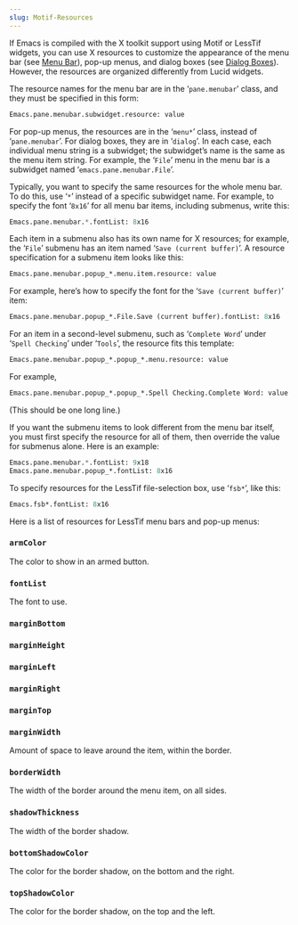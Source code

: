 ```yaml
---
slug: Motif-Resources
---
```


If Emacs is compiled with the X toolkit support using Motif or LessTif widgets, you can use X resources to customize the appearance of the menu bar (see [Menu Bar](/docs/emacs/Menu-Bar)), pop-up menus, and dialog boxes (see [Dialog Boxes](/docs/emacs/Dialog-Boxes)). However, the resources are organized differently from Lucid widgets.

The resource names for the menu bar are in the ‘`pane.menubar`’ class, and they must be specified in this form:

```lisp
Emacs.pane.menubar.subwidget.resource: value
```

For pop-up menus, the resources are in the ‘`menu*`’ class, instead of ‘`pane.menubar`’. For dialog boxes, they are in ‘`dialog`’. In each case, each individual menu string is a subwidget; the subwidget’s name is the same as the menu item string. For example, the ‘`File`’ menu in the menu bar is a subwidget named ‘`emacs.pane.menubar.File`’.

Typically, you want to specify the same resources for the whole menu bar. To do this, use ‘`*`’ instead of a specific subwidget name. For example, to specify the font ‘`8x16`’ for all menu bar items, including submenus, write this:

```lisp
Emacs.pane.menubar.*.fontList: 8x16
```

Each item in a submenu also has its own name for X resources; for example, the ‘`File`’ submenu has an item named ‘`Save (current buffer)`’. A resource specification for a submenu item looks like this:

```lisp
Emacs.pane.menubar.popup_*.menu.item.resource: value
```

For example, here’s how to specify the font for the ‘`Save (current buffer)`’ item:

```lisp
Emacs.pane.menubar.popup_*.File.Save (current buffer).fontList: 8x16
```

For an item in a second-level submenu, such as ‘`Complete Word`’ under ‘`Spell Checking`’ under ‘`Tools`’, the resource fits this template:

```lisp
Emacs.pane.menubar.popup_*.popup_*.menu.resource: value
```

For example,

```lisp
Emacs.pane.menubar.popup_*.popup_*.Spell Checking.Complete Word: value
```

(This should be one long line.)

If you want the submenu items to look different from the menu bar itself, you must first specify the resource for all of them, then override the value for submenus alone. Here is an example:

```lisp
Emacs.pane.menubar.*.fontList: 9x18
Emacs.pane.menubar.popup_*.fontList: 8x16
```

To specify resources for the LessTif file-selection box, use ‘`fsb*`’, like this:

```lisp
Emacs.fsb*.fontList: 8x16
```

Here is a list of resources for LessTif menu bars and pop-up menus:

### `armColor`

The color to show in an armed button.

### `fontList`

The font to use.

### `marginBottom`

### `marginHeight`

### `marginLeft`

### `marginRight`

### `marginTop`

### `marginWidth`

Amount of space to leave around the item, within the border.

### `borderWidth`

The width of the border around the menu item, on all sides.

### `shadowThickness`

The width of the border shadow.

### `bottomShadowColor`

The color for the border shadow, on the bottom and the right.

### `topShadowColor`

The color for the border shadow, on the top and the left.
